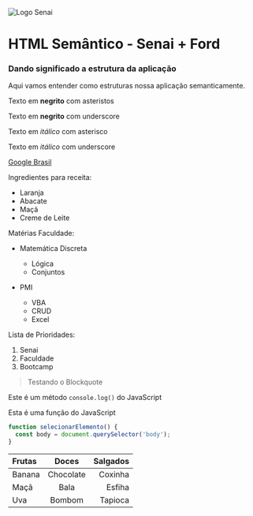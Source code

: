 ![Logo Senai](https://upload.wikimedia.org/wikipedia/commons/thumb/8/8c/SENAI_S%C3%A3o_Paulo_logo.png/1280px-SENAI_S%C3%A3o_Paulo_logo.png)
# HTML Semântico - Senai + Ford
### Dando significado a estrutura da aplicação
Aqui vamos entender como estruturas nossa aplicação semanticamente.

Texto em **negrito** com asteristos

Texto em __negrito__ com underscore

Texto em *itálico* com asterisco

Texto em _itálico_ com underscore

[Google Brasil](https://www.google.com.br/)


Ingredientes para receita:
* Laranja
* Abacate
* Maçã
* Creme de Leite

Matérias Faculdade:
* Matemática Discreta
    * Lógica
    * Conjuntos

* PMI
  * VBA
  * CRUD
  * Excel
 
Lista de Prioridades:
1. Senai
2. Faculdade
3. Bootcamp
 
> Testando o Blockquote

Este é um método `console.log()` do JavaScript

Esta é uma função do JavaScript
```javascript
function selecionarElemento() {
  const body = document.querySelector('body');
}
```

Frutas | Doces | Salgados
:-------|:---------:|----------:
Banana  | Chocolate | Coxinha
Maçã    | Bala      | Esfiha
Uva     | Bombom    | Tapioca


